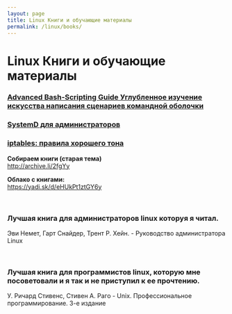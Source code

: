 ```yaml
---
layout: page
title: Linux Книги и обучающие материалы
permalink: /linux/books/
---
```


# Linux Книги и обучающие материалы


### [Advanced Bash-Scripting Guide Углубленное изучение искусства написания сценариев командной оболочки](/linux/books/advanced-bash-scripting-guide/)

### [SystemD для администраторов](http://files.sysadm.ru/linux/books/systemd-for-administrators.pdf)

### [iptables: правила хорошего тона](http://files.sysadm.ru/linux/books/iptables.pdf)



**Собираем книги (старая тема)**  
http://archive.li/2fgYy


**Облако с книгами:**  
https://yadi.sk/d/eHUkPt1ztGY6y


<br/>

### Лучшая книга для администраторов linux которуя я читал. 

Эви Немет, Гарт Снайдер, Трент Р. Хейн. - Руководство администратора Linux


<br/>

### Лучшая книга для программистов linux, которую мне посоветовали и я так и не приступил к ее прочтению. 

У. Ричард Стивенс, Стивен А. Раго - Unix. Профессиональное программирование. 3-е издание

